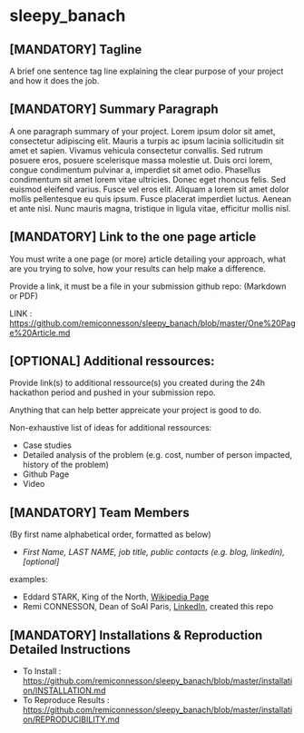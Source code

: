 # sleepy_banach

## [MANDATORY] Tagline

A brief one sentence tag line explaining the clear purpose of your project and how it does the job.

## [MANDATORY] Summary Paragraph

A one paragraph summary of your project. Lorem ipsum dolor sit amet, consectetur adipiscing elit. Mauris a turpis ac ipsum lacinia sollicitudin sit amet et sapien. Vivamus vehicula consectetur convallis. Sed rutrum posuere eros, posuere scelerisque massa molestie ut. Duis orci lorem, congue condimentum pulvinar a, imperdiet sit amet odio. Phasellus condimentum sit amet lorem vitae ultricies. Donec eget rhoncus felis. Sed euismod eleifend varius. Fusce vel eros elit. Aliquam a lorem sit amet dolor mollis pellentesque eu quis ipsum. Fusce placerat imperdiet luctus. Aenean et ante nisi. Nunc mauris magna, tristique in ligula vitae, efficitur mollis nisl.

## [MANDATORY] Link to the one page article

You must write a one page (or more) article detailing your approach, what are you trying to solve, how your results can help make a difference.

Provide a link, it must be a file in your submission github repo: (Markdown or PDF) 

LINK : https://github.com/remiconnesson/sleepy_banach/blob/master/One%20Page%20Article.md

## [OPTIONAL] Additional ressources:

Provide link(s) to additional ressource(s) you created during the 24h hackathon period and pushed in your submission repo.

Anything that can help better appreicate your project is good to do.

Non-exhaustive list of ideas for additional ressources:
- Case studies
- Detailed analysis of the problem (e.g. cost, number of person impacted, history of the problem)
- Github Page
- Video

## [MANDATORY] Team Members
(By first name alphabetical order, formatted as below)
- *First Name, LAST NAME, job title, public contacts (e.g. blog, linkedin), [optional]*


examples:
- Eddard STARK, King of the North, [Wikipedia Page](https://fr.wikipedia.org/wiki/Eddard_Stark)
- Remi CONNESSON, Dean of SoAI Paris, [LinkedIn](https://www.linkedin.com/in/remi-connesson/), created this repo

## [MANDATORY] Installations & Reproduction Detailed Instructions

- To Install : https://github.com/remiconnesson/sleepy_banach/blob/master/installation/INSTALLATION.md
- To Reproduce Results : https://github.com/remiconnesson/sleepy_banach/blob/master/installation/REPRODUCIBILITY.md


